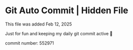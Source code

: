 # Git Auto Commit | Hidden File

This file was added Feb 12, 2025

Just for fun and keeping my daily git commit active 🤪

commit number: 552971
